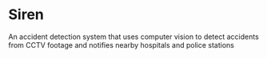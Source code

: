 # Siren
An accident detection system that uses computer vision to detect accidents from CCTV footage and notifies nearby hospitals and police stations
